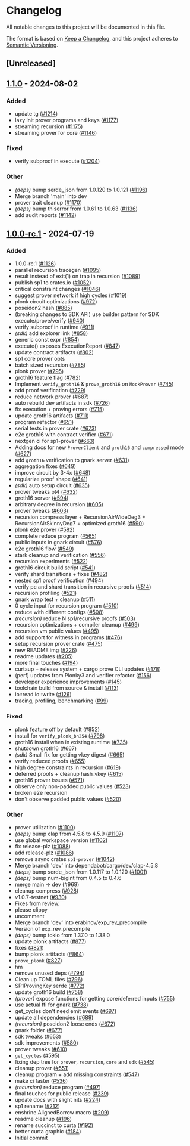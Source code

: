 # Changelog

All notable changes to this project will be documented in this file.

The format is based on [Keep a Changelog](https://keepachangelog.com/en/1.0.0/),
and this project adheres to [Semantic Versioning](https://semver.org/spec/v2.0.0.html).

## [Unreleased]

## [1.1.0](https://github.com/succinctlabs/sp1/compare/sp1-prover-v1.0.1...sp1-prover-v1.1.0) - 2024-08-02

### Added
- update tg ([#1214](https://github.com/succinctlabs/sp1/pull/1214))
- lazy init prover programs and keys ([#1177](https://github.com/succinctlabs/sp1/pull/1177))
- streaming recursion ([#1175](https://github.com/succinctlabs/sp1/pull/1175))
- streaming prover for core ([#1146](https://github.com/succinctlabs/sp1/pull/1146))

### Fixed
- verify subproof in execute ([#1204](https://github.com/succinctlabs/sp1/pull/1204))

### Other
- *(deps)* bump serde_json from 1.0.120 to 1.0.121 ([#1196](https://github.com/succinctlabs/sp1/pull/1196))
- Merge branch 'main' into dev
- prover trait cleanup ([#1170](https://github.com/succinctlabs/sp1/pull/1170))
- *(deps)* bump thiserror from 1.0.61 to 1.0.63 ([#1136](https://github.com/succinctlabs/sp1/pull/1136))
- add audit reports ([#1142](https://github.com/succinctlabs/sp1/pull/1142))

## [1.0.0-rc.1](https://github.com/succinctlabs/sp1/compare/sp1-prover-v1.0.0-rc.1...sp1-prover-v1.0.0-rc.1) - 2024-07-19

### Added

- 1.0.0-rc.1 ([#1126](https://github.com/succinctlabs/sp1/pull/1126))
- parallel recursion tracegen ([#1095](https://github.com/succinctlabs/sp1/pull/1095))
- result instead of exit(1) on trap in recursion ([#1089](https://github.com/succinctlabs/sp1/pull/1089))
- publish sp1 to crates.io ([#1052](https://github.com/succinctlabs/sp1/pull/1052))
- critical constraint changes ([#1046](https://github.com/succinctlabs/sp1/pull/1046))
- suggest prover network if high cycles ([#1019](https://github.com/succinctlabs/sp1/pull/1019))
- plonk circuit optimizations ([#972](https://github.com/succinctlabs/sp1/pull/972))
- poseidon2 hash ([#885](https://github.com/succinctlabs/sp1/pull/885))
- (breaking changes to SDK API) use builder pattern for SDK execute/prove/verify ([#940](https://github.com/succinctlabs/sp1/pull/940))
- verify subproof in runtime ([#911](https://github.com/succinctlabs/sp1/pull/911))
- _(sdk)_ add explorer link ([#858](https://github.com/succinctlabs/sp1/pull/858))
- generic const expr ([#854](https://github.com/succinctlabs/sp1/pull/854))
- execute() exposes ExecutionReport ([#847](https://github.com/succinctlabs/sp1/pull/847))
- update contract artifacts ([#802](https://github.com/succinctlabs/sp1/pull/802))
- sp1 core prover opts
- batch sized recursion ([#785](https://github.com/succinctlabs/sp1/pull/785))
- plonk prover ([#795](https://github.com/succinctlabs/sp1/pull/795))
- groth16 feature flag ([#782](https://github.com/succinctlabs/sp1/pull/782))
- Implement `verify_groth16` & `prove_groth16` on `MockProver` ([#745](https://github.com/succinctlabs/sp1/pull/745))
- add proof verification ([#729](https://github.com/succinctlabs/sp1/pull/729))
- reduce network prover ([#687](https://github.com/succinctlabs/sp1/pull/687))
- auto rebuild dev artifacts in sdk ([#726](https://github.com/succinctlabs/sp1/pull/726))
- fix execution + proving errors ([#715](https://github.com/succinctlabs/sp1/pull/715))
- update groth16 artifacts ([#711](https://github.com/succinctlabs/sp1/pull/711))
- program refactor ([#651](https://github.com/succinctlabs/sp1/pull/651))
- serial tests in prover crate ([#673](https://github.com/succinctlabs/sp1/pull/673))
- e2e groth16 with contract verifier ([#671](https://github.com/succinctlabs/sp1/pull/671))
- nextgen ci for sp1-prover ([#663](https://github.com/succinctlabs/sp1/pull/663))
- Adding docs for new `ProverClient` and `groth16` and `compressed` mode ([#627](https://github.com/succinctlabs/sp1/pull/627))
- add `groth16` verification to gnark server ([#631](https://github.com/succinctlabs/sp1/pull/631))
- aggregation fixes ([#649](https://github.com/succinctlabs/sp1/pull/649))
- improve circuit by 3-4x ([#648](https://github.com/succinctlabs/sp1/pull/648))
- regularize proof shape ([#641](https://github.com/succinctlabs/sp1/pull/641))
- _(sdk)_ auto setup circuit ([#635](https://github.com/succinctlabs/sp1/pull/635))
- prover tweaks pt4 ([#632](https://github.com/succinctlabs/sp1/pull/632))
- groth16 server ([#594](https://github.com/succinctlabs/sp1/pull/594))
- arbitrary degree in recursion ([#605](https://github.com/succinctlabs/sp1/pull/605))
- prover tweaks ([#603](https://github.com/succinctlabs/sp1/pull/603))
- recursion compress layer + RecursionAirWideDeg3 + RecursionAirSkinnyDeg7 + optimized groth16 ([#590](https://github.com/succinctlabs/sp1/pull/590))
- plonk e2e prover ([#582](https://github.com/succinctlabs/sp1/pull/582))
- complete reduce program ([#565](https://github.com/succinctlabs/sp1/pull/565))
- public inputs in gnark circuit ([#576](https://github.com/succinctlabs/sp1/pull/576))
- e2e groth16 flow ([#549](https://github.com/succinctlabs/sp1/pull/549))
- stark cleanup and verification ([#556](https://github.com/succinctlabs/sp1/pull/556))
- recursion experiments ([#522](https://github.com/succinctlabs/sp1/pull/522))
- groth16 circuit build script ([#541](https://github.com/succinctlabs/sp1/pull/541))
- verify shard transitions + fixes ([#482](https://github.com/succinctlabs/sp1/pull/482))
- nested sp1 proof verification ([#494](https://github.com/succinctlabs/sp1/pull/494))
- verify pc and shard transition in recursive proofs ([#514](https://github.com/succinctlabs/sp1/pull/514))
- recursion profiling ([#521](https://github.com/succinctlabs/sp1/pull/521))
- gnark wrap test + cleanup ([#511](https://github.com/succinctlabs/sp1/pull/511))
- 0 cycle input for recursion program ([#510](https://github.com/succinctlabs/sp1/pull/510))
- reduce with different configs ([#508](https://github.com/succinctlabs/sp1/pull/508))
- _(recursion)_ reduce N sp1/recursive proofs ([#503](https://github.com/succinctlabs/sp1/pull/503))
- recursion optimizations + compiler cleanup ([#499](https://github.com/succinctlabs/sp1/pull/499))
- recursion vm public values ([#495](https://github.com/succinctlabs/sp1/pull/495))
- add support for witness in programs ([#476](https://github.com/succinctlabs/sp1/pull/476))
- setup recursion prover crate ([#475](https://github.com/succinctlabs/sp1/pull/475))
- new README img ([#226](https://github.com/succinctlabs/sp1/pull/226))
- readme updates ([#205](https://github.com/succinctlabs/sp1/pull/205))
- more final touches ([#194](https://github.com/succinctlabs/sp1/pull/194))
- curtaup + release system + cargo prove CLI updates ([#178](https://github.com/succinctlabs/sp1/pull/178))
- (perf) updates from Plonky3 and verifier refactor ([#156](https://github.com/succinctlabs/sp1/pull/156))
- developer experience improvements ([#145](https://github.com/succinctlabs/sp1/pull/145))
- toolchain build from source & install ([#113](https://github.com/succinctlabs/sp1/pull/113))
- io::read io::write ([#126](https://github.com/succinctlabs/sp1/pull/126))
- tracing, profiling, benchmarking ([#99](https://github.com/succinctlabs/sp1/pull/99))

### Fixed

- plonk feature off by default ([#852](https://github.com/succinctlabs/sp1/pull/852))
- install for `verify_plonk_bn254` ([#798](https://github.com/succinctlabs/sp1/pull/798))
- groth16 install when in existing runtime ([#735](https://github.com/succinctlabs/sp1/pull/735))
- shutdown groth16 ([#667](https://github.com/succinctlabs/sp1/pull/667))
- _(sdk)_ Small fix for getting vkey digest ([#665](https://github.com/succinctlabs/sp1/pull/665))
- verify reduced proofs ([#655](https://github.com/succinctlabs/sp1/pull/655))
- high degree constraints in recursion ([#619](https://github.com/succinctlabs/sp1/pull/619))
- deferred proofs + cleanup hash_vkey ([#615](https://github.com/succinctlabs/sp1/pull/615))
- groth16 prover issues ([#571](https://github.com/succinctlabs/sp1/pull/571))
- observe only non-padded public values ([#523](https://github.com/succinctlabs/sp1/pull/523))
- broken e2e recursion
- don't observe padded public values ([#520](https://github.com/succinctlabs/sp1/pull/520))

### Other

- prover utilization ([#1100](https://github.com/succinctlabs/sp1/pull/1100))
- _(deps)_ bump clap from 4.5.8 to 4.5.9 ([#1107](https://github.com/succinctlabs/sp1/pull/1107))
- use global workspace version ([#1102](https://github.com/succinctlabs/sp1/pull/1102))
- fix release-plz ([#1088](https://github.com/succinctlabs/sp1/pull/1088))
- add release-plz ([#1086](https://github.com/succinctlabs/sp1/pull/1086))
- remove async crates `sp1-prover` ([#1042](https://github.com/succinctlabs/sp1/pull/1042))
- Merge branch 'dev' into dependabot/cargo/dev/clap-4.5.8
- _(deps)_ bump serde_json from 1.0.117 to 1.0.120 ([#1001](https://github.com/succinctlabs/sp1/pull/1001))
- _(deps)_ bump num-bigint from 0.4.5 to 0.4.6
- merge main -> dev ([#969](https://github.com/succinctlabs/sp1/pull/969))
- cleanup compress ([#928](https://github.com/succinctlabs/sp1/pull/928))
- v1.0.7-testnet ([#930](https://github.com/succinctlabs/sp1/pull/930))
- Fixes from review.
- please clippy
- uncomment
- Merge branch 'dev' into erabinov/exp_rev_precompile
- Version of exp_rev_precompile
- _(deps)_ bump tokio from 1.37.0 to 1.38.0
- update plonk artifacts ([#877](https://github.com/succinctlabs/sp1/pull/877))
- fixes ([#821](https://github.com/succinctlabs/sp1/pull/821))
- bump plonk artifacts ([#864](https://github.com/succinctlabs/sp1/pull/864))
- `prove_plonk` ([#827](https://github.com/succinctlabs/sp1/pull/827))
- hm
- remove unused deps ([#794](https://github.com/succinctlabs/sp1/pull/794))
- Clean up TOML files ([#796](https://github.com/succinctlabs/sp1/pull/796))
- SP1ProvingKey serde ([#772](https://github.com/succinctlabs/sp1/pull/772))
- update groth16 build ([#758](https://github.com/succinctlabs/sp1/pull/758))
- _(prover)_ expose functions for getting core/deferred inputs ([#755](https://github.com/succinctlabs/sp1/pull/755))
- use actual ffi for gnark ([#738](https://github.com/succinctlabs/sp1/pull/738))
- get_cycles don't need emit events ([#697](https://github.com/succinctlabs/sp1/pull/697))
- update all dependencies ([#689](https://github.com/succinctlabs/sp1/pull/689))
- _(recursion)_ poseidon2 loose ends ([#672](https://github.com/succinctlabs/sp1/pull/672))
- gnark folder ([#677](https://github.com/succinctlabs/sp1/pull/677))
- sdk tweaks ([#653](https://github.com/succinctlabs/sp1/pull/653))
- sdk improvements ([#580](https://github.com/succinctlabs/sp1/pull/580))
- prover tweaks ([#610](https://github.com/succinctlabs/sp1/pull/610))
- `get_cycles` ([#595](https://github.com/succinctlabs/sp1/pull/595))
- fixing dep tree for `prover`, `recursion`, `core` and `sdk` ([#545](https://github.com/succinctlabs/sp1/pull/545))
- cleanup prover ([#551](https://github.com/succinctlabs/sp1/pull/551))
- cleanup program + add missing constraints ([#547](https://github.com/succinctlabs/sp1/pull/547))
- make ci faster ([#536](https://github.com/succinctlabs/sp1/pull/536))
- _(recursion)_ reduce program ([#497](https://github.com/succinctlabs/sp1/pull/497))
- final touches for public release ([#239](https://github.com/succinctlabs/sp1/pull/239))
- update docs with slight nits ([#224](https://github.com/succinctlabs/sp1/pull/224))
- sp1 rename ([#212](https://github.com/succinctlabs/sp1/pull/212))
- enshrine AlignedBorrow macro ([#209](https://github.com/succinctlabs/sp1/pull/209))
- readme cleanup ([#196](https://github.com/succinctlabs/sp1/pull/196))
- rename succinct to curta ([#192](https://github.com/succinctlabs/sp1/pull/192))
- better curta graphic ([#184](https://github.com/succinctlabs/sp1/pull/184))
- Initial commit
